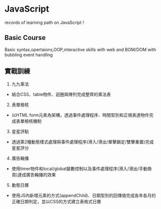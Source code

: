# JavaScript
records of learning path on JavaScript !

## Basic Course
Basic syntax,opertaions,OOP,interactive skills with web and BOM/DOM with bubbling event handling

## 實戰訓練 
1. 九九乘法
  - 結合CSS、table物件、迴圈與陣列完成整齊的乘法表
2. 表單檢核
  - 以HTML form元素為架構，透過事件處理程序、時間型別和正規表達物件完成表單檢核機制
3. 星星評點 
  - 透過第2種動態樣式處理與事件處理程序(滑入/滑出/單擊鎖定/雙擊重置)完成星星評分
4. 廣告輪播 
  - 使用timer物件和local/global變數控制以及事件處理程序(滑入/滑出/手動換頁)達成廣告輪播的效果
5. 動態日曆
  - 使用JS內新增元素的方式(appendChild)、日期型別的回傳值完成各年各月的正確日期判定，並以CSS的方式建立表格式日曆
